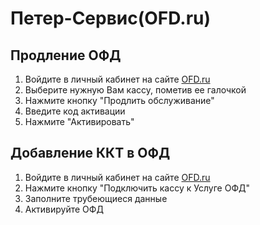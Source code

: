 # Петер-Сервис(OFD.ru)

## Продление ОФД
1. Войдите в личный кабинет на сайте [OFD.ru](https://ofd.ru/)
2. Выберите нужную Вам кассу, пометив ее галочкой
3. Нажмите кнопку "Продлить обслуживание"
4. Введите код активации
5. Нажмите "Активировать"

## Добавление ККТ в ОФД
1. Войдите в личный кабинет на сайте [OFD.ru](https://ofd.ru/)
2. Нажмите кнопку "Подключить кассу к Услуге ОФД"
3. Заполните трубеющиеся данные
4. Активируйте ОФД 
